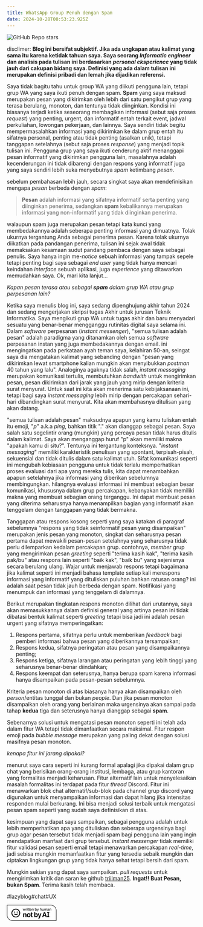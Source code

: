 ```yaml
---
title: WhatsApp Group Penuh dengan Spam
date: 2024-10-28T00:53:23.925Z
---
```





![GitHub Repo stars](https://img.shields.io/github/stars/triilman25/tinymind-blog?style=flat-square)

disclimer:
**Blog ini bersifat subjektif. Jika ada ungkapan atau kalimat yang sama itu karena ketidak tahuan saya. Saya seorang *Informatic engineer* dan analisis pada tulisan ini berdasarkan *personal eksperience* yang tidak jauh dari cakupan bidang saya. Definisi yang ada dalam tulisan ini merupakan definisi pribadi dan lemah jika dijadikan referensi.**

Saya tidak bagitu tahu untuk group WA yang diikuti pengguna lain, tetapi grup WA yang saya ikuti penuh dengan spam. **Spam** yang saya maksud merupakan pesan yang dikirimkan oleh lebih dari satu pengikut grup yang terasa berulang, monoton, dan tentunya tidak diinginkan. Kondisi ini biasanya terjadi ketika seseorang membagikan informasi (sebut saja proses *request*) yang penting, urgent, dan informatif entah terkait event, jadwal perkuliahan, lowongan pekerjaan, dan lainnya. Saya sendiri tidak begitu mempermasalahkan informasi yang dikirimkan ke dalam grup entah itu sifatnya personal, penting atau tidak penting (asalkan unik), tetapi tanggapan setelahnya (sebut saja proses *response*) yang menjadi topik tulisan ini. Pengguna grup yang saya ikuti cenderung aktif menanggapi pesan informatif yang dikirimkan pengguna lain, masalahnya adalah kecenderungan ini tidak dibarengi dengan respons yang informatif juga yang saya sendiri lebih suka menyebutnya *spam* ketimbang *pesan*.

sebelum pembahasan lebih jauh, secara singkat saya akan mendefinisikan mengapa *pesan* berbeda dengan *spam*:
> **Pesan** adalah informasi yang sifatnya informatif serta penting yang diinginkan penerima, sedangkan **spam** kebalikannya merupakan informasi yang non-informatif yang tidak diinginkan penerima.

walaupun spam juga merupakan pesan tetapi kata kunci yang membedakannya adalah seberapa penting informasi yang dimuatnya. Tolak ukurnya tergantung Anda sebagai penerima pesan. Karena tolak ukurnya diikatkan pada pandangan penerima, tulisan ini sejak awal tidak memaksakan kesamaan sudut pandang pembaca dengan saya sebagai penulis. Saya hanya ingin me-*notice* sebuah informasi yang tampak sepele tetapi penting bagi saya sebagai *end user* yang tidak hanya mencari keindahan *interface* sebuah aplikasi, juga *experience* yang ditawarkan memudahkan saya. Ok, mari kita lanjut...

_Kapan pesan terasa atau sebagai **spam** dalam grup WA atau grup perpesanan lain?_ 

Ketika saya menulis blog ini, saya sedang dipenghujung akhir tahun 2024 dan sedang mengerjakan skripsi tugas Akhir untuk jurusan Teknik Informatika. Saya mengikuti grup WA untuk tugas akhir dan baru menyadari sesuatu yang benar-benar mengganggu rutinitas digital saya selama ini. Dalam *software* perpesanan (*instant messenger*), "semua tulisan adalah pesan" adalah paradigma yang ditanamkan oleh semua *software* perpesanan instan yang juga membedakannya dengan email. ini mengingatkan pada perkataan ayah teman saya, kelahiran 50-an, seingat saya dia mengatakan kalimat yang sebanding dengan "pesan yang dikirimkan lewat smartphone kalian mungkin akan menyibukkan *postman* 40 tahun yang lalu". Analoginya agaknya tidak salah, *instant messaging* merupakan komunikasi tertulis, membutuhkan *bandwith* untuk mengirimkan pesan, pesan dikirimkan dari jarak yang jauh yang mirip dengan kriteria surat menyurat. Untuk saat ini kita akan menerima satu kebijaksanaan ini, tetapi bagi saya *instant messaging* lebih mirip dengan percakapan sehari-hari dibandingkan surat menyurat. Kita akan membahasnya ditulisan yang akan datang.

"semua tulisan adalah pesan" maksudnya apapun yang kamu tuliskan entah itu emoji, "*p*" a.k.a *ping*, bahkan titik "." akan dianggap sebagai pesan. Saya salah satu segelintir orang (mungkin) yang percaya pesan tidak harus ditulis dalam kalimat. Saya akan menganggap huruf "p" akan memiliki makna "apakah kamu di situ?". Tentunya ini tergantung konteksnya. "*instant messaging*" memiliki karakteristik penulisan yang spontant, terpisah-pisah, sekuensial dan tidak ditulis dalam satu kalimat utuh. Sifat komunikasi seperti ini mengubah kebiasaan pengguna untuk tidak terlalu memperhatikan proses evaluasi dari apa yang mereka tulis, kita dapat menambahkan apapun setelahnya jika informasi yang diberikan sebelumnya membingungkan. hilangnya evaluasi informasi ini membuat sebagian besar komunikasi, khususnya dalam grup percakapan, kebanyakan tidak memiliki makna yang membuat sebagian orang terganggu. Ini dapat membuat pesan yang diterima seharusnya hanya menampilkan bagian yang informatif akan tenggelam dengan tanggapan yang tidak bermakna. 

 Tanggapan atau respons kosong seperti yang saya katakan di paragraf sebelumnya "respons yang tidak seinformatif pesan yang disampaikan" merupakan jenis pesan yang monoton, singkat dan seharusnya pesan pertama dapat mewakili pesan-pesan setelahnya yang seharusnya tidak perlu dilemparkan kedalam percakapan grup. contohnya, *member* grup yang mengirimkan pesan *greeting* seperti "terima kasih kak", "terima kasih pak/bu" atau respons lain seperti "baik kak", "baik bu" yang sejenisnya secara berulang ulang. Wajar untuk menjawab respons tetapi bagaimana jika kalimat seperti ini menjadi bahasa template setiap kali merespons informasi yang informatif yang dituliskan puluhan bahkan ratusan orang? ini adalah saat pesan tidak jauh berbeda dengan spam. Notifikasi yang menumpuk dan informasi yang tenggelam di dalamnya. 

Berikut merupakan tingkatan respons monoton dilihat dari urutannya, saya akan memasukkannya dalam definisi general yang artinya pesan ini tidak dibatasi bentuk kalimat seperti *greeting* tetapi bisa jadi ini adalah pesan urgent yang sifatnya memperingatkan:
1.  Respons pertama, sifatnya perlu untuk memberikan *feedback* bagi pemberi informasi bahwa pesan yang diberikannya tersampaikan;
2. Respons kedua, sifatnya peringatan atau pesan yang disampaikannya penting;
3. Respons ketiga, sifatnya larangan atau peringatan yang lebih tinggi yang seharusnya benar-benar diindahkan;
4. Respons keempat dan seterusnya, hanya berupa spam karena informasi hanya disampaikan pada pesan-pesan sebelumnya.

Kriteria pesan monoton di atas biasanya hanya akan disampaikan oleh *person*/entitas tunggal dan bukan *people*. Dan jika pesan monoton disampaikan oleh orang yang berlainan maka urgensinya akan sampai pada tahap **kedua** tiga dan seterusnya hanya dianggap sebagai **spam**. 

Sebenarnya solusi untuk mengatasi pesan monoton seperti ini telah ada dalam fitur WA tetapi tidak dimanfaatkan secara maksimal. Fitur respon emoji pada *bubble message* merupakan yang paling dekat dengan solusi masifnya pesan monoton. 

*kenapa fitur ini jarang dipakai?*

menurut saya cara seperti ini kurang formal apalagi jika dipakai dalam grup chat yang berisikan orang-orang institusi, lembaga, atau grup kantoran yang formalitas menjadi keharusan. Fitur alternatif lain untuk menyelesaikan masalah formalitas ini terdapat pada fitur *thread* Discord. Fitur ini menawarkan blok chat alternatif/sub-blok pada channel grup discord yang digunakan untuk menyampaikan informasi dan dapat hilang jika intensitas responden mulai berkurang. Ini bisa menjadi solusi terbaik untuk mengatasi pesan spam seperti yang sudah saya definisikan di atas.

kesimpuan yang dapat saya sampaikan, sebagai pengguna adalah untuk lebih memperhatikan apa yang dituliskan dan seberapa urgensinya bagi grup agar pesan tersebut tidak menjadi spam bagi pengguna lain yang ingin mendapatkan manfaat dari grup tersebut. *instant messenger* tidak memiliki fitur validasi pesan seperti email tetapi menawarkan percakapan *real-time*, jadi sebisa mungkin memanfaatkan fitur yang tersedia sebaik mungkin dan ciptakan lingkungan grup yang tidak hanya sehat tetapi bersih dari spam.
 
Mungkin sekian yang dapat saya sampaikan. *pull requests* untuk mengirimkan kritik dan saran ke github [triilman25][1]. **Ingat!! Buat Pesan, bukan Spam**. Terima kasih telah membaca.

[1]: https://github.com/triilman25/tinymind-blog/pulls
#lazyblog#chat#UX


![Written-By-Human-Not-By-AI-Badge-white.png](https://github.com/triilman25/tinymind-blog/blob/main/assets/images/2024-10-26/1729917860180.png?raw=true)